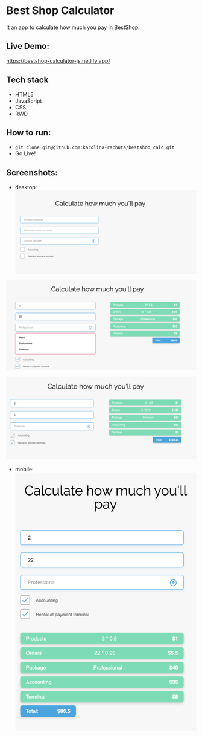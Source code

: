 # Best Shop Calculator
It an app to calculate how much you pay in BestShop.

## Live Demo:
https://bestshop-calculator-js.netlify.app/

## Tech stack
- HTML5
- JavaScript
- CSS
- RWD

## How to run:
- `git clone git@github.com:karolina-rachuta/bestshop_calc.git`
- Go Live!

## Screenshots:
- desktop:
![screenshot](./src/assets/desktop_start.png)

![screenshot](./src/assets/desktop_open.png)

![screenshot](./src/assets/desktop_filled.png)

- mobile:
![screenshot](./src/assets/mobile_tablet_filled.png)